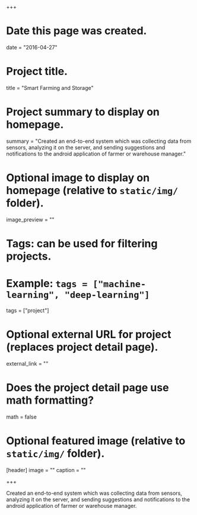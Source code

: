 +++
# Date this page was created.
date = "2016-04-27"

# Project title.
title = "Smart Farming and Storage"

# Project summary to display on homepage.
summary = "Created an end-to-end system which was collecting data from sensors, analyzing it on the server, and sending suggestions and notifications to the android application of farmer or warehouse manager."

# Optional image to display on homepage (relative to `static/img/` folder).
image_preview = ""

# Tags: can be used for filtering projects.
# Example: `tags = ["machine-learning", "deep-learning"]`
tags = ["project"]

# Optional external URL for project (replaces project detail page).
external_link = ""

# Does the project detail page use math formatting?
math = false

# Optional featured image (relative to `static/img/` folder).
[header]
image = ""
caption = ""

+++

Created an end-to-end system which was collecting data from sensors, analyzing it on the server, and sending suggestions and notifications to the android application of farmer or warehouse manager.
